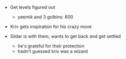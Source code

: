 - Get levels figured out
    + yeemik and 3 golbins: 600

- Kriv gets inspiration for his crazy move

- Sildar is with them, wants to get back and get settled
    + he's grateful for their protection
    + hadn't guessed kriv was a wizard
